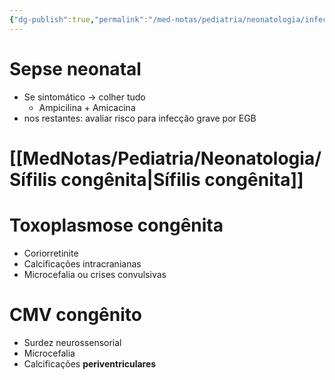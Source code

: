 ```yaml
---
{"dg-publish":true,"permalink":"/med-notas/pediatria/neonatologia/infeccoes-neonatais/"}
---
```


# Sepse neonatal
- Se sintomático -> colher tudo
	- Ampicilina + Amicacina
- nos restantes: avaliar risco para infecção grave por EGB

# [[MedNotas/Pediatria/Neonatologia/Sífilis congênita\|Sífilis congênita]]
# Toxoplasmose congênita
- Coriorretinite
- Calcificações intracranianas
- Microcefalia ou crises convulsivas

# CMV congênito
- Surdez neurossensorial
- Microcefalia
- Calcificações **periventriculares**

